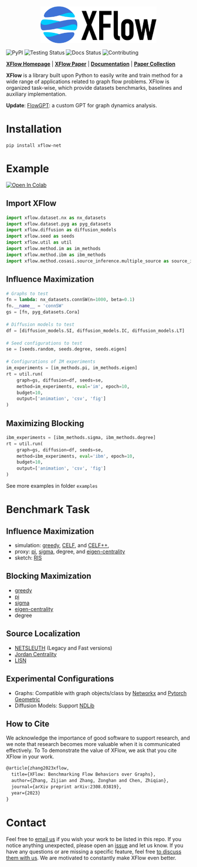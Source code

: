 
<p align="center">
  <img height="100" src="logo.png" />
</p>



![PyPI](https://badgen.net/badge/pypi/0.0.10/green?icon=pypi)
![Testing Status](https://badgen.net/badge/testing/passing/green?icon=github)
![Docs Status](https://badgen.net/badge/docs/passing/green?icon=)
![Contributing](https://badgen.net/badge/contributions/welcome/green?icon=github)

**[XFlow Homepage](https://xflow.network)** | **[XFlow Paper](https://arxiv.org/abs/2308.03819)** | **[Documentation](https://xflow.network/docs)** | **[Paper Collection](https://github.com/aquastar/awesome-network-flow)** 

**XFlow** is a library built upon Python to easily write and train method for a wide range of applications related to graph flow problems. XFlow is organized task-wise, which provide datasets benchmarks, baselines and auxiliary implementation.

**Update**: [FlowGPT](https://chat.openai.com/g/g-2jt5LFYXE-flowgpt): a custom GPT for graph dynamics analysis.

[comment]: <> (add icons https://css-tricks.com/adding-custom-github-badges-to-your-repo/)



# Installation

```
pip install xflow-net
```

# Example

[![Open In Colab](https://colab.research.google.com/assets/colab-badge.svg)](https://colab.research.google.com/drive/1N0gFLSOl1r4h0tvqzStssEZSnmNMvoHc?usp=sharing&pli=1#scrollTo=iXN5BYm4sh4T)

## Import XFlow
```python
import xflow.dataset.nx as nx_datasets
import xflow.dataset.pyg as pyg_datasets
import xflow.diffusion as diffusion_models
import xflow.seed as seeds
import xflow.util as util
import xflow.method.im as im_methods
import xflow.method.ibm as ibm_methods
import xflow.method.cosasi.source_inference.multiple_source as source_inference
```

## Influence Maximization

```python
# Graphs to test
fn = lambda: nx_datasets.connSW(n=1000, beta=0.1)
fn.__name__ = 'connSW'
gs = [fn, pyg_datasets.Cora]

# Diffusion models to test
df = [diffusion_models.SI, diffusion_models.IC, diffusion_models.LT]

# Seed configurations to test
se = [seeds.random, seeds.degree, seeds.eigen]

# Configurations of IM experiments
im_experiments = [im_methods.pi, im_methods.eigen]
rt = util.run(
    graph=gs, diffusion=df, seeds=se,
    method=im_experiments, eval='im', epoch=10,
    budget=10,
    output=['animation', 'csv', 'fig']
)
```

## Maximizing Blocking
```python
ibm_experiments = [ibm_methods.sigma, ibm_methods.degree]
rt = util.run(
    graph=gs, diffusion=df, seeds=se,
    method=ibm_experiments, eval='ibm', epoch=10,
    budget=10,
    output=['animation', 'csv', 'fig']
)
```

See more examples in folder `examples`



# Benchmark Task

## Influence Maximization
- simulation: [greedy](https://dl.acm.org/doi/10.1145/956750.956769), [CELF](https://dl.acm.org/doi/abs/10.1145/1281192.1281239), and [CELF++](https://dl.acm.org/doi/10.1145/1963192.1963217), 
- proxy: [pi](https://ojs.aaai.org/index.php/AAAI/article/view/21694), [sigma](https://ieeexplore.ieee.org/document/8661648), degree, and [eigen-centrality](https://en.wikipedia.org/wiki/Eigenvector_centrality)
- sketch: [RIS](https://epubs.siam.org/doi/abs/10.1137/1.9781611973402.70)
<!-- - , [SKIM](https://dl.acm.org/doi/10.1145/2661829.2662077), [IMM](https://dl.acm.org/doi/10.1145/2723372.2723734)  -->
       
## Blocking Maximization
- [greedy](https://dl.acm.org/doi/10.1145/956750.956769)
- [pi](https://ojs.aaai.org/index.php/AAAI/article/view/21694)
- [sigma](https://ieeexplore.ieee.org/document/8661648)
- [eigen-centrality](https://en.wikipedia.org/wiki/Eigenvector_centrality)
- degree
  
## Source Localization
- [NETSLEUTH](https://ieeexplore.ieee.org/document/6413787) (Legacy and Fast versions)
- [Jordan Centrality](https://ieeexplore.ieee.org/stamp/stamp.jsp?arnumber=7913632)
- [LISN](https://ieeexplore.ieee.org/stamp/stamp.jsp?arnumber=8697898)

## Experimental Configurations
- Graphs: Compatible with graph objects/class by [Networkx](https://networkx.org/) and [Pytorch Geometric](https://pytorch-geometric.readthedocs.io/en/latest/)
- Diffusion Models: Support [NDLib](https://ndlib.readthedocs.io/en/latest/)

## How to Cite
We acknowledge the importance of good software to support research, and we note
that research becomes more valuable when it is communicated effectively. To
To demonstrate the value of XFlow, we ask that you cite XFlow in your work.

```latex
@article{zhang2023xflow,
  title={XFlow: Benchmarking Flow Behaviors over Graphs},
  author={Zhang, Zijian and Zhang, Zonghan and Chen, Zhiqian},
  journal={arXiv preprint arXiv:2308.03819},
  year={2023}
}
```

# Contact
Feel free to [email us](mailto:zchen@cse.msstate.edu) if you wish your work to be listed in this repo.
If you notice anything unexpected, please open an [issue](XXX) and let us know.
If you have any questions or are missing a specific feature, feel free [to discuss them with us](XXX).
We are motivated to constantly make XFlow even better.




